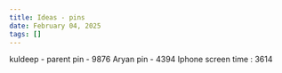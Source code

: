 ```yaml
---
title: Ideas - pins
date: February 04, 2025
tags: []
---
```

kuldeep - parent pin - 9876
Aryan pin - 4394
Iphone screen time : 3614
